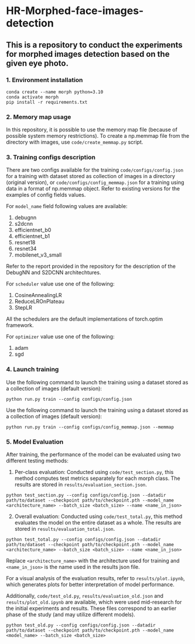# HR-Morphed-face-images-detection

## This is a repository to conduct the experiments for morphed images detection based on the given eye photo. 

### 1. Environment installation
```
conda create --name morph python=3.10
conda activate morph
pip install -r requirements.txt
```

### 2. Memory map usage
In this repository, it is possible to use the memory map file (because of possible system memory restrictions). To create a np.memmap file from the directory with images, use ```code/create_memmap.py``` script. 

### 3. Training configs description

There are two configs available for the training ```code/configs/config.json``` for a training with dataset stored as collection of images in a directory (original version), or ```code/configs/config_memmap.json``` for a training using data in a format of np.memmap object. Refer to existing versions for the examples of config fields values. 

For ```model_name``` field following values are available: 
1. debugnn
2. s2dcnn
3. efficientnet_b0
4. efficientnet_b1
5. resnet18
6. resnet34
7. mobilenet_v3_small

Refer to the report provided in the repository for the description of the DebugNN and S2DCNN architechtures. 

For ```scheduler``` value use one of the following: 
1. CosineAnnealingLR
2. ReduceLROnPlateau
3. StepLR

All the schedulers are the default implementations of torch.optim framework. 

For ```optimizer``` value use one of the following: 
1. adam
2. sgd


### 4. Launch training
Use the following command to launch the training using a dataset stored as a collection of images (default version): 
```
python run.py train --config configs/config.json
```

Use the following command to launch the training using a dataset stored as a collection of images (default version): 
```
python run.py train --config configs/config_memmap.json --memmap
```

### 5. Model Evaluation

After training, the performance of the model can be evaluated using two different testing methods:

1. Per-class evaluation: Conducted using `code/test_section.py`, this method computes test metrics separately for each morph class. The results are stored in `results/evaluation_section.json`.

```
python test_section.py --config configs/config.json --datadir path/to/dataset --checkpoint path/to/checkpoint.pth --model_name <architecture_name> --batch_size <batch_size> --name <name_in_json>
```

2. Overall evaluation: Conducted using `code/test_total.py`, this method evaluates the model on the entire dataset as a whole. The results are stored in `results/evaluation_total.json`.

```
python test_total.py --config configs/config.json --datadir path/to/dataset --checkpoint path/to/checkpoint.pth --model_name <architecture_name> --batch_size <batch_size> --name <name_in_json>
```

Replace `<architecture_name>` with the architecture used for training and `<name_in_json>` is the name used in the results json file.

For a visual analysis of the evaluation results, refer to `results/plot.ipynb`, which generates plots for better interpretation of model performance.

Additionally, `code/test_old.py`, `results/evaluation_old.json` and `results/plot_old.ipynb` are available, which were used mid-research for the initial experiments and results. These files correspond to an earlier phase of the study (and may utilize different models).

```
python test_old.py --config configs/config.json --datadir path/to/dataset --checkpoint path/to/checkpoint.pth --model_name <model_name> --batch_size <batch_size>
```